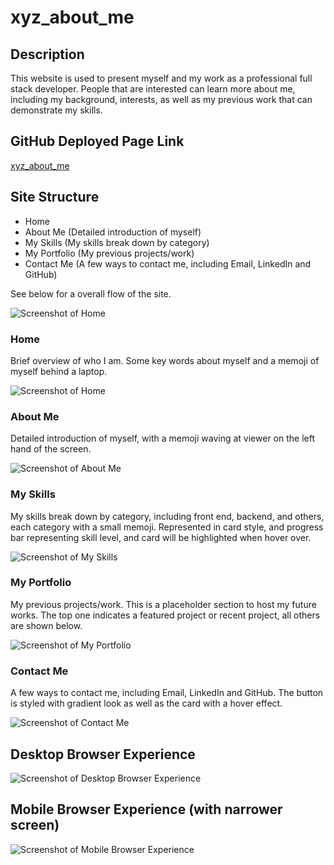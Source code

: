 # xyz_about_me

## Description

This website is used to present myself and my work as a professional full stack developer. People that are interested can learn more about me, including my background, interests, as well as my previous work that can demonstrate my skills.

## GitHub Deployed Page Link
[xyz_about_me](https://xuyangzhang0.github.io/xyz_about_me/)

## Site Structure

- Home 
- About Me (Detailed introduction of myself)
- My Skills (My skills break down by category)
- My Portfolio (My previous projects/work)
- Contact Me (A few ways to contact me, including Email, LinkedIn and GitHub)

See below for a overall flow of the site.

![Screenshot of Home](./assets/images/XYZ_Full_Stack_Dev.gif)




### Home

Brief overview of who I am. Some key words about myself and a memoji of myself behind a laptop.


![Screenshot of Home](./assets/images/home_screenshot.png)


### About Me 

Detailed introduction of myself, with a memoji waving at viewer on the left hand of the screen.

![Screenshot of About Me](./assets/images/About_Me_Screenshot.png)


### My Skills 

My skills break down by category, including front end, backend, and others, each category with a small memoji. Represented in card style, and progress bar representing skill level, and card will be highlighted when hover over.

![Screenshot of My Skills](./assets/images/My_Skills_Screenshot.png)


### My Portfolio 

My previous projects/work. This is a placeholder section to host my future works. The top one indicates a featured project or recent project, all others are shown below.

![Screenshot of My Portfolio](./assets/images/My_Portfolio_Screenshot.png)


### Contact Me 

A few ways to contact me, including Email, LinkedIn and GitHub. The button is styled with gradient look as well as the card with a hover effect.

![Screenshot of Contact Me](./assets/images/Contact_Me_Screenshot.png)


## Desktop Browser Experience

![Screenshot of Desktop Browser Experience](./assets/images/screenshot_wide_screen.png)


## Mobile Browser Experience (with narrower screen)

![Screenshot of Mobile Browser Experience](./assets/images/screenshot_narrower_screen.png)
